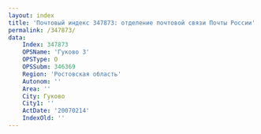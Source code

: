 ```yaml
---
layout: index
title: 'Почтовый индекс 347873: отделение почтовой связи Почты России'
permalink: /347873/
data:
    Index: 347873
    OPSName: 'Гуково 3'
    OPSType: О
    OPSSubm: 346369
    Region: 'Ростовская область'
    Autonom: ''
    Area: ''
    City: Гуково
    City1: ''
    ActDate: '20070214'
    IndexOld: ''
---
```

